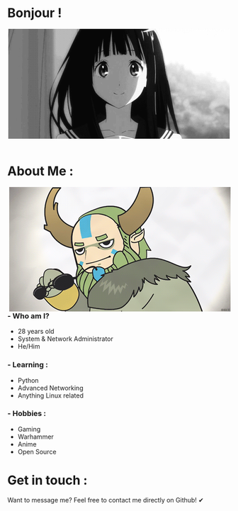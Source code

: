 # Bonjour !

<div align="center">
<img hight="281" width="500" alt="GIF" align="center" src="https://github.com/Ronqn/Ronqn/blob/master/assets/hi.gif">
</div>

</br>

# About Me :

<img hight="400" width="500" alt="GIF" align="right" src="https://github.com/Ronqn/Ronqn/blob/master/assets/NatureProphet.gif">

### - Who am I?
- 28 years old
- System & Network Administrator
- He/Him

### - Learning :
- Python
- Advanced Networking
- Anything Linux related

### - Hobbies : 
- Gaming
- Warhammer
- Anime
- Open Source

# Get in touch :

Want to message me? Feel free to contact me directly on Github! ✔

